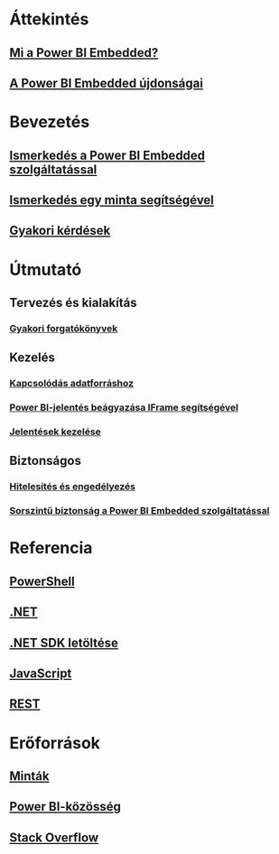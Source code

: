 # Áttekintés
## [Mi a Power BI Embedded?](power-bi-embedded-what-is-power-bi-embedded.md)
## [A Power BI Embedded újdonságai](power-bi-embedded-whats-new.md)

# Bevezetés
## [Ismerkedés a Power BI Embedded szolgáltatással](power-bi-embedded-get-started.md)
## [Ismerkedés egy minta segítségével](power-bi-embedded-get-started-sample.md)
## [Gyakori kérdések](power-bi-embedded-faq.md)

# Útmutató
## Tervezés és kialakítás
### [Gyakori forgatókönyvek](power-bi-embedded-scenarios.md)

## Kezelés
### [Kapcsolódás adatforráshoz](power-bi-embedded-connect-datasource.md)
### [Power BI-jelentés beágyazása IFrame segítségével](power-bi-embedded-iframe.md)
### [Jelentések kezelése](power-bi-embedded-interact-with-reports.md)

## Biztonságos
### [Hitelesítés és engedélyezés](power-bi-embedded-app-token-flow.md)
### [Sorszintű biztonság a Power BI Embedded szolgáltatással](power-bi-embedded-rls.md)

# Referencia
## [PowerShell](/powershell/resourcemanager/azurerm.powerbiembedded/v2.3.0/azurerm.powerbiembedded)
## [.NET](/dotnet/api/microsoft.azure.management.powerbiembedded)
## [.NET SDK letöltése](https://www.nuget.org/profiles/powerbi)
## [JavaScript](https://github.com/Microsoft/PowerBI-JavaScript)
## [REST](/rest/api/powerbiembedded/)


# Erőforrások
## [Minták](https://github.com/Azure-Samples/power-bi-embedded-integrate-report-into-web-app/)
## [Power BI-közösség](http://community.powerbi.com/t5/Developer/bd-p/Developer)
## [Stack Overflow](http://stackoverflow.com/questions/tagged/powerbi)


<!--HONumber=Dec16_HO1-->


